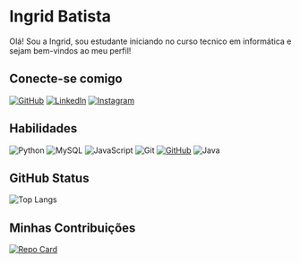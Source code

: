 # Ingrid Batista
Olá! Sou a Ingrid, sou estudante iniciando no curso tecnico em informática e sejam bem-vindos ao meu perfil!
## Conecte-se comigo
[![GitHub](https://img.shields.io/badge/GitHub-836FFF?style=for-the-badge&logo=github&logoColor=WHITE)](https://github.com/IngridbatistaMs)
[![LinkedIn](https://img.shields.io/badge/LinkedIn-836FFF?style=for-the-badge&logo=linkedin&logoColor=white)](https://www.linkedin.com/in/ingrid-batista-54747618b/)
[![Instagram](https://img.shields.io/badge/-Instagram-836FFF?style=for-the-badge&logo=instagram&logoColor=white)](https://www.instagram.com/_ingridm_14/)
## Habilidades
![Python](https://img.shields.io/badge/python-836fff?style=for-the-badge&logo=python&logoColor=fff)
![MySQL](https://img.shields.io/badge/MySQL-836fff?style=for-the-badge&logo=mysql&logoColor=000)
![JavaScript](https://img.shields.io/badge/JavaScript-836fff?style=for-the-badge&logo=javascript&logoColor=fff)
![Git](https://img.shields.io/badge/GIT-836fff?style=for-the-badge&logo=git&logoColor=white)
[![GitHub](https://img.shields.io/badge/GitHub-836FFF?style=for-the-badge&logo=github&logoColor=WHITE)](https://github.com/IngridbatistaMs)
![Java](https://img.shields.io/badge/java-836FFF.svg?style=for-the-badge&logo=openjdk&logoColor=white)
## GitHub Status
![Top Langs](https://github-readme-stats-git-masterrstaa-rickstaa.vercel.app/api/top-langs/?username=IngridbatistaMs&layout=compact&bg_color=836FFF&border_color=FFF&title_color=FFF&text_color=FFF)
## Minhas Contribuições
[![Repo Card](https://github-readme-stats.vercel.app/api/pin/?username=IngridBatistaMs&repo=dio-lab-open-source&bg_color=836fff&border_color=fff&show_icons=true&icon_color=fff&title_color=fff&text_color=FFF)](https://github.com/IngridbatistaMs/dio-lab-open-source)
